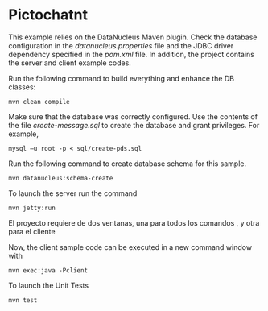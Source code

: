 Pictochatnt
===========

This example relies on the DataNucleus Maven plugin. Check the database configuration in the *datanucleus.properties* file and the JDBC driver dependency specified in the *pom.xml* file. In addition, the project contains the server and client example codes.

Run the following command to build everything and enhance the DB classes:

    mvn clean compile

Make sure that the database was correctly configured. Use the contents of the file *create-message.sql* to create the database and grant privileges. For example,

    mysql –u root -p < sql/create-pds.sql

Run the following command to create database schema for this sample.

    mvn datanucleus:schema-create

To launch the server run the command

    mvn jetty:run

El proyecto requiere de dos ventanas, una para todos los comandos , y otra para el cliente

Now, the client sample code can be executed in a new command window with

    mvn exec:java -Pclient

To launch the Unit Tests
      
    mvn test
